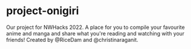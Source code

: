# project-onigiri
 Our project for NWHacks 2022. A place for you to compile your favourite anime and manga and share what you're reading and watching with your friends! Created by @RiceDam and @christinaraganit.
